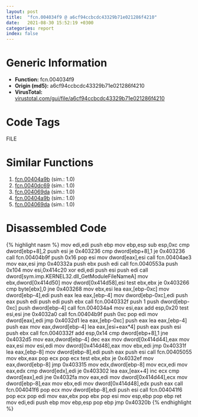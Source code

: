 ```yaml
---
layout: post
title:  "fcn.004034f9 @ a6cf94ccbcdc43329b71e021286f4210"
date:   2021-08-30 15:52:19 +0300
categories: report
index: false
---
```


# Generic Information
- **Function:** fcn.004034f9
- **Origin (md5):** a6cf94ccbcdc43329b71e021286f4210
- **VirusTotal:** [virustotal.com/gui/file/a6cf94ccbcdc43329b71e021286f4210][virustotal_ref]

# Code Tags
<span class="tag" id="FILE">FILE</span>


# Similar Functions

1. [fcn.00404a9b][similar_1_ref] (sim.: 1.0)
2. [fcn.0040dc69][similar_2_ref] (sim.: 1.0)
3. [fcn.004069da][similar_3_ref] (sim.: 1.0)
4. [fcn.00404a9b][similar_4_ref] (sim.: 1.0)
5. [fcn.004069da][similar_5_ref] (sim.: 1.0)


# Disassembled Code

{% highlight nasm %}
mov edi,edi
push ebp
mov ebp,esp
sub esp,0xc
cmp dword[ebp+8],2
push esi
je 0x403236
cmp dword[ebp+8],1
je 0x403236
call fcn.00404b9f
push 0x16
pop esi
mov dword[eax],esi
call fcn.00404ae3
mov eax,esi
jmp 0x40332a
push ebx
push edi
call fcn.0040553a
push 0x104
mov esi,0x414c20
xor edi,edi
push esi
push edi
call dword[sym.imp.KERNEL32.dll_GetModuleFileNameA]
mov ebx,dword[0x414d50]
mov dword[0x414d58],esi
test ebx,ebx
je 0x403266
cmp byte[ebx],0
jne 0x403268
mov ebx,esi
lea eax,[ebp-0xc]
mov dword[ebp-4],edi
push eax
lea eax,[ebp-4]
mov dword[ebp-0xc],edi
push eax
push edi
push edi
push ebx
call fcn.0040332f
push 1
push dword[ebp-0xc]
push dword[ebp-4]
call fcn.004034a4
mov esi,eax
add esp,0x20
test esi,esi
jne 0x4032a0
call fcn.00404b9f
push 0xc
pop edi
mov dword[eax],edi
jmp 0x4032d1
lea eax,[ebp-0xc]
push eax
lea eax,[ebp-4]
push eax
mov eax,dword[ebp-4]
lea eax,[esi+eax*4]
push eax
push esi
push ebx
call fcn.0040332f
add esp,0x14
cmp dword[ebp+8],1
jne 0x4032d5
mov eax,dword[ebp-4]
dec eax
mov dword[0x414d44],eax
mov eax,esi
mov esi,edi
mov dword[0x414d48],eax
mov ebx,edi
jmp 0x40331f
lea eax,[ebp-8]
mov dword[ebp-8],edi
push eax
push esi
call fcn.00405055
mov ebx,eax
pop ecx
pop ecx
test ebx,ebx
je 0x4032ef
mov eax,dword[ebp-8]
jmp 0x403315
mov edx,dword[ebp-8]
mov ecx,edi
mov eax,edx
cmp dword[edx],edi
je 0x403302
lea eax,[eax+4]
inc ecx
cmp dword[eax],edi
jne 0x4032fa
mov eax,edi
mov dword[0x414d44],ecx
mov dword[ebp-8],eax
mov ebx,edi
mov dword[0x414d48],edx
push eax
call fcn.004041f6
pop ecx
mov dword[ebp-8],edi
push esi
call fcn.004041f6
pop ecx
pop edi
mov eax,ebx
pop ebx
pop esi
mov esp,ebp
pop ebp
ret
mov edi,edi
push ebp
mov ebp,esp
pop ebp
jmp 0x40320b
{% endhighlight %}


[similar_1_ref]: /report/fcn.00404a9b@48311276b3cd8adebcd777f7aad326b2
[similar_2_ref]: /report/fcn.0040dc69@339149a6ceaff8ec9831ebc6113adb23
[similar_3_ref]: /report/fcn.004069da@ea6f23b2cb496f8773ec04df5c0f8d87
[similar_4_ref]: /report/fcn.00404a9b@df122b321cb85208f7078f98486a1c28
[similar_5_ref]: /report/fcn.004069da@03a5d7e745838b7e7a4c7d09dcb64e60
[virustotal_ref]: https://www.virustotal.com/gui/file/a6cf94ccbcdc43329b71e021286f4210